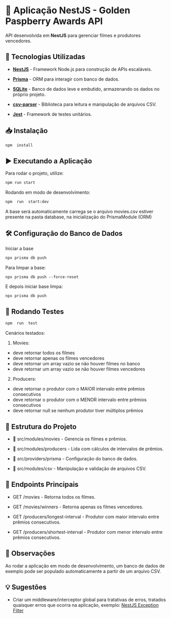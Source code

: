 
# 📌 Aplicação NestJS - Golden Paspberry Awards API

API desenvolvida em **NestJS** para gerenciar filmes e produtores vencedores.

## 🚀 Tecnologias Utilizadas

-  [**NestJS**](https://docs.nestjs.com/) - Framework Node.js para construção de APIs escaláveis.

-  [**Prisma**](https://www.prisma.io/docs) - ORM para interagir com banco de dados.

-  [**SQLite**](https://www.sqlite.org/docs.html) - Banco de dados leve e embutido, armazenando os dados no próprio projeto.

-  [**csv-parser**](https://www.npmjs.com/package/csv-parser) - Biblioteca para leitura e manipulação de arquivos CSV.

-  [**Jest**](https://jestjs.io/docs/getting-started) - Framework de testes unitários.

## 📥 Instalação

```sh
npm  install
```

## ▶️  Executando  a  Aplicação
Para  rodar  o  projeto,  utilize:

```sh
npm run start
```
Rodando em modo de desenvolvimento:

```sh
npm  run  start:dev
```

A base será automaticamente carrega se o arquivo movies.csv estiver presente na pasta database, na inicialização do PrismaModule (ORM)

## 🛠  Configuração  do  Banco  de  Dados

Iniciar a base
```sh 
npx prisma db push
```

Para limpar a base:
```
npx prisma db push --force-reset
```

E depois iniciar base limpa:
```sh 
npx prisma db push
```

## 🧪 Rodando Testes

```sh
npm  run  test
```

Cenários testados:
1. Movies:
  - deve retornar todos os filmes
  - deve retornar apenas os filmes vencedores
  - deve retornar um array vazio se não houver filmes no banco
  - deve retornar um array vazio se não houver filmes vencedores

2. Producers:
  - deve retornar o produtor com o MAIOR intervalo entre prêmios consecutivos
  - deve retornar o produtor com o MENOR intervalo entre prêmios consecutivos
  - deve retornar null se nenhum produtor tiver múltiplos prêmios

## 📁  Estrutura  do  Projeto

-  📂  src/modules/movies  -  Gerencia  os  filmes  e  prêmios.

-  📂  src/modules/producers  -  Lida  com  cálculos  de  intervalos  de  prêmios.

-  📂  src/providers/prisma  -  Configuração  do  banco  de  dados.

-  📂  src/modules/csv  -  Manipulação  e  validação  de  arquivos  CSV.

## 📄  Endpoints  Principais

-  GET  /movies  -  Retorna  todos  os  filmes.

-  GET  /movies/winners  -  Retorna  apenas  os  filmes  vencedores.

-  GET  /producers/longest-interval  -  Produtor  com  maior  intervalo  entre  prêmios  consecutivos.

-  GET  /producers/shortest-interval  -  Produtor  com  menor  intervalo  entre  prêmios  consecutivos.

## 📌  Observações

Ao  rodar  a  aplicação  em  modo  de  desenvolvimento,  um  banco  de  dados  de  exemplo  pode  ser  populado  automaticamente  a  partir  de  um  arquivo  CSV.

## 💡 Sugestões

- Criar um middleware/interceptor global para tratativas de erros, tratados quaisquer erros que ocorra na aplicação, exemplo: [NestJS Exception Filter](https://docs.nestjs.com/exception-filters)